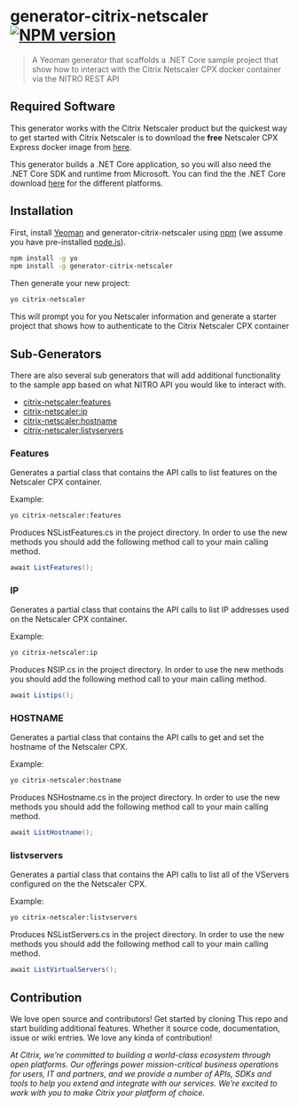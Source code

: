 # generator-citrix-netscaler [![NPM version][npm-image]][npm-url] 
> A Yeoman generator that scaffolds a .NET Core sample project 
that show how to interact with the Citrix Netscaler CPX docker container
via the NITRO REST API

## Required Software
This generator works with the Citrix Netscaler product but the quickest
way to get started with Citrix Netscaler is to download the **free** Netscaler CPX Express
docker image from [here](www.microloadbalancer.com). 

This generator builds a .NET Core application, so you will also
need the .NET Core SDK and runtime from Microsoft. You can find
the the .NET Core download [here](https://www.microsoft.com/net/core) for the different platforms.

## Installation
First, install [Yeoman](http://yeoman.io) and generator-citrix-netscaler using [npm](https://www.npmjs.com/) (we assume you have pre-installed [node.js](https://nodejs.org/)).

```bash
npm install -g yo
npm install -g generator-citrix-netscaler
```

Then generate your new project:

```bash
yo citrix-netscaler
```

This will prompt you for you Netscaler information and generate a starter project that shows how to authenticate to the 
Citrix Netscaler CPX container

## Sub-Generators
There are also several sub generators that will add additional functionality to the sample
app based on what NITRO API you would like to interact with.
    
* [citrix-netscaler:features](#features)
* [citrix-netscaler:ip](#ip)
* [citrix-netscaler:hostname](#hostname)
* [citrix-netscaler:listvservers](#listvservers)

### Features
Generates a partial class that contains the API calls to list features
on the Netscaler CPX container.

Example:
```bash
yo citrix-netscaler:features
```
Produces NSListFeatures.cs in the project directory. In order to use the new methods
you should add the following method call to your main calling method.
```csharp
await ListFeatures();
```

### IP
Generates a partial class that contains the API calls to list IP addresses
used on the Netscaler CPX container.

Example:
```bash
yo citrix-netscaler:ip
```
Produces NSIP.cs in the project directory. In order to use the new methods
you should add the following method call to your main calling method.
```csharp
await Listips();
```

### HOSTNAME
Generates a partial class that contains the API calls to get and set the
hostname of the Netscaler CPX.

Example:
```bash
yo citrix-netscaler:hostname
```
Produces NSHostname.cs in the project directory. In order to use the new methods
you should add the following method call to your main calling method.
```csharp
await ListHostname();
```

### listvservers
Generates a partial class that contains the API calls to list
all of the VServers configured on the the Netscaler CPX.

Example:
```bash
yo citrix-netscaler:listvservers
```
Produces NSListServers.cs in the project directory. In order to use the new methods
you should add the following method call to your main calling method.
```csharp
await ListVirtualServers();
```

## Contribution
We love open source and contributors! Get started by cloning This
repo and start building additional features. Whether it source code,
documentation, issue or wiki entries. We love any kinda of contribution!

*At Citrix, we’re committed to building a world-class ecosystem 
through open platforms. Our offerings power mission-critical business 
operations for users, IT and partners, and we provide a number of APIs, 
SDKs and tools to help you extend and integrate with our services. We’re excited to work
 with you to make Citrix your platform of choice.*

[npm-image]: https://badge.fury.io/js/generator-citrix-netscaler.svg
[npm-url]: https://npmjs.org/package/generator-citrix-netscaler


